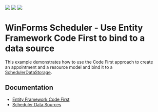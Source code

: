 <!-- default badges list -->
![](https://img.shields.io/endpoint?url=https://codecentral.devexpress.com/api/v1/VersionRange/128633613/18.1.3%2B)
[![](https://img.shields.io/badge/Open_in_DevExpress_Support_Center-FF7200?style=flat-square&logo=DevExpress&logoColor=white)](https://supportcenter.devexpress.com/ticket/details/E4107)
[![](https://img.shields.io/badge/📖_How_to_use_DevExpress_Examples-e9f6fc?style=flat-square)](https://docs.devexpress.com/GeneralInformation/403183)
<!-- default badges end -->
# WinForms Scheduler - Use Entity Framework Code First to bind to a data source

This example demonstrates how to use the Code First approach to create an appointment and a resource model and bind it to a [SchedulerDataStorage](https://docs.devexpress.com/WindowsForms/DevExpress.XtraScheduler.SchedulerDataStorage).


## Documentation

* [Entity Framework Code First](https://docs.devexpress.com/WindowsForms/11910/controls-and-libraries/scheduler/data-binding/data-sources/entity-framework-code-first)
* [Scheduler Data Sources](https://docs.devexpress.com/WindowsForms/3289/controls-and-libraries/scheduler/data-binding/data-sources)
